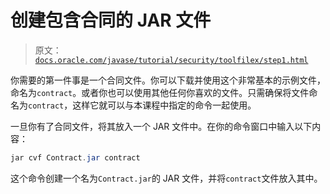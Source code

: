 # 创建包含合同的 JAR 文件

> 原文：[`docs.oracle.com/javase/tutorial/security/toolfilex/step1.html`](https://docs.oracle.com/javase/tutorial/security/toolfilex/step1.html)

你需要的第一件事是一个合同文件。你可以下载并使用这个非常基本的示例文件，命名为`contract`。或者你也可以使用其他任何你喜欢的文件。只需确保将文件命名为`contract`，这样它就可以与本课程中指定的命令一起使用。

一旦你有了合同文件，将其放入一个 JAR 文件中。在你的命令窗口中输入以下内容：

```java
jar cvf Contract.jar contract

```

这个命令创建一个名为`Contract.jar`的 JAR 文件，并将`contract`文件放入其中。
